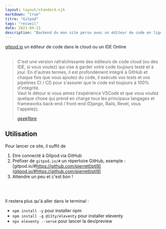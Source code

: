 ```yaml
---
layout: layout/standard.njk
markdown: "true"
titre: "Gitpod"
tags: "recueil"
date: 2021-04-21
description: "Backend du mon site perso avec un éditeur de code en ligne"
---
```


[gitpod.io](gitpod.io) un éditeur de code dans le cloud ou un IDE Online<br><br>

<blockquote>
    <p>
        C'est une version rafraîchissante des éditeurs de code cloud (ou des IDE, si vous voulez) qui vise à garder votre code toujours testé et à jour. En d'autres termes, il est profondément intégré à GitHub et chaque fois que vous ajoutez du code, il exécute vos tests et vos pipelines CI / CD pour s'assurer que le code est toujours à 100% d'intégrité. <br>Vaut le détour si vous aimez l'expérience VSCode et que vous voulez quelque chose qui prend en charge tous les principaux langages et frameworks back-end / front-end (Django, Rails, Revel, vous l'appelez).
    </p>
    <cite>
        <a href="https://geekflare.com/fr/online-code-editors/" rel="external">geekflare</a>
    </cite>
</blockquote>


## Utilisation

Pour lancer ce site, il suffit de

1. Etre connecté à Gitpod via GitHub
2. Préfixer de `gitpod.io/#` un répertoire GitHub, exemple : [gitpod.io/#https://github.com/pierretl/ptl9](gitpod.io/#https://github.com/pierretl/ptl9)
3. Attendre un peu et c'est bon !

<br><br>

Il restera plus qu'à aller dans le terminal :

* `npm install -y` pour installer npm
* `npm install -g @11ty/eleventy` pour installer eleventy
* `npx eleventy --serve` pour lancer la dev/preview
